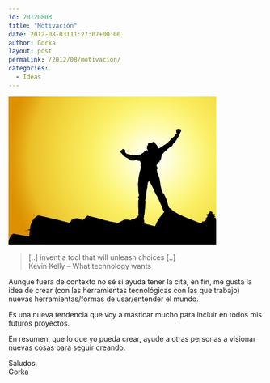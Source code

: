 ```yaml
---
id: 20120803
title: "Motivación"
date: 2012-08-03T11:27:07+00:00
author: Gorka
layout: post
permalink: /2012/08/motivacion/
categories:
  - Ideas
---
```

<img style="margin: auto;" src="/public/img/2012/08/motivation.jpg" alt="Motivación" />

> [..] invent a tool that will unleash choices [..]<br />
Kevin Kelly – What technology wants

Aunque fuera de contexto no sé si ayuda tener la cita, en fin, me gusta la idea de crear (con las herramientas tecnológicas con las que trabajo) nuevas herramientas/formas de usar/entender el mundo.

Es una nueva tendencia que voy a masticar mucho para incluir en todos mis futuros proyectos.

En resumen, que lo que yo pueda crear, ayude a otras personas a visionar nuevas cosas para seguir creando.

Saludos,<br />
Gorka

